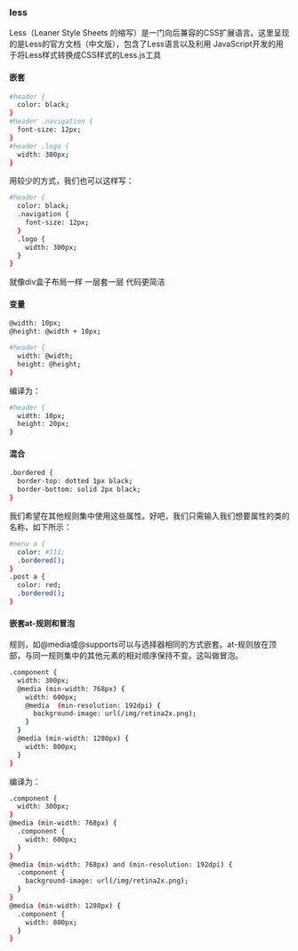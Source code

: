 ### less
Less（Leaner Style Sheets 的缩写）是一门向后兼容的CSS扩展语言。这里呈现的是Less的官方文档（中文版），包含了Less语言以及利用 JavaScript开发的用于将Less样式转换成CSS样式的Less.js工具

#### 嵌套
```bash
#header {
  color: black;
}
#header .navigation {
  font-size: 12px;
}
#header .logo {
  width: 300px;
}
```
用较少的方式，我们也可以这样写：
```bash
#header {
  color: black;
  .navigation {
    font-size: 12px;
  }
  .logo {
    width: 300px;
  }
}
```
就像div盒子布局一样 一层套一层 代码更简洁

#### 变量
```bash
@width: 10px;
@height: @width + 10px;

#header {
  width: @width;
  height: @height;
}
```
编译为：
```bash
#header {
  width: 10px;
  height: 20px;
}
```
#### 混合
```bash
.bordered {
  border-top: dotted 1px black;
  border-bottom: solid 2px black;
}
```
我们希望在其他规则集中使用这些属性。好吧，我们只需输入我们想要属性的类的名称，如下所示：
```bash
#menu a {
  color: #111;
  .bordered();
}
.post a {
  color: red;
  .bordered();
}
```
#### 嵌套at-规则和冒泡
规则，如@media或@supports可以与选择器相同的方式嵌套。at-规则放在顶部，与同一规则集中的其他元素的相对顺序保持不变。这叫做冒泡。
```bash
.component {
  width: 300px;
  @media (min-width: 768px) {
    width: 600px;
    @media  (min-resolution: 192dpi) {
      background-image: url(/img/retina2x.png);
    }
  }
  @media (min-width: 1280px) {
    width: 800px;
  }
}
```
编译为：
```bash
.component {
  width: 300px;
}
@media (min-width: 768px) {
  .component {
    width: 600px;
  }
}
@media (min-width: 768px) and (min-resolution: 192dpi) {
  .component {
    background-image: url(/img/retina2x.png);
  }
}
@media (min-width: 1280px) {
  .component {
    width: 800px;
  }
}
```